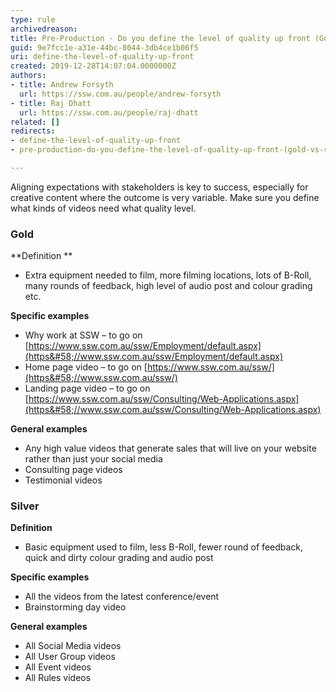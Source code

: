 ```yaml
---
type: rule
archivedreason: 
title: Pre-Production - Do you define the level of quality up front (Gold vs Silver)?
guid: 9e7fcc1e-a31e-44bc-8044-3db4ce1b06f5
uri: define-the-level-of-quality-up-front
created: 2019-12-28T14:07:04.0000000Z
authors:
- title: Andrew Forsyth
  url: https://ssw.com.au/people/andrew-forsyth
- title: Raj Dhatt
  url: https://ssw.com.au/people/raj-dhatt
related: []
redirects:
- define-the-level-of-quality-up-front
- pre-production-do-you-define-the-level-of-quality-up-front-(gold-vs-silver)

---
```


Aligning expectations with stakeholders is key to success, especially for creative content where the outcome is very variable. Make sure you define what kinds of videos need what quality level.

<!--endintro-->

### Gold


**Definition **

* Extra equipment needed to film, more filming locations, lots of B-Roll, many rounds of feedback, high level of audio post and colour grading etc.


**Specific examples**

* Why work at SSW – to go on [https://www.ssw.com.au/ssw/Employment/default.aspx](https&#58;//www.ssw.com.au/ssw/Employment/default.aspx)
* Home page video – to go on [https://www.ssw.com.au/ssw/](https&#58;//www.ssw.com.au/ssw/)
* Landing page video – to go on [https://www.ssw.com.au/ssw/Consulting/Web-Applications.aspx](https&#58;//www.ssw.com.au/ssw/Consulting/Web-Applications.aspx)


**General examples**

* Any high value videos that generate sales that will live on your website rather than just your social media
* Consulting page videos
* Testimonial videos


### Silver


**Definition**

* Basic equipment used to film, less B-Roll, fewer round of feedback, quick and dirty colour grading and audio post


**Specific examples**

* All the videos from the latest conference/event
* Brainstorming day video


**General examples**

* All Social Media videos
* All User Group videos
* All Event videos
* All Rules videos
